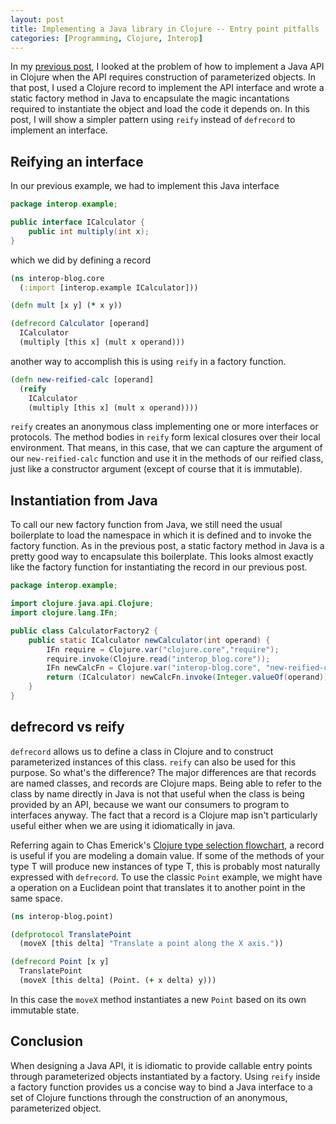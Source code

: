 ```yaml
---
layout: post
title: Implementing a Java library in Clojure -- Entry point pitfalls
categories: [Programming, Clojure, Interop]
---
```

In my [previous post](), I looked at the problem of how to implement a Java API in Clojure when the API requires construction of parameterized objects.  In that post, I used a Clojure record to implement the API interface and wrote a static factory method in Java to encapsulate the magic incantations required to instantiate the object and load the code it depends on.  In this post, I will show a simpler pattern using `reify` instead of `defrecord` to implement an interface.

## Reifying an interface

In our previous example, we had to implement this Java interface

```java
package interop.example;

public interface ICalculator {
    public int multiply(int x);
}
```

which we did by defining a record


```clojure
(ns interop-blog.core
  (:import [interop.example ICalculator]))

(defn mult [x y] (* x y))

(defrecord Calculator [operand]
  ICalculator
  (multiply [this x] (mult x operand)))
```

another way to accomplish this is using `reify` in a factory function.

```clojure
(defn new-reified-calc [operand]
  (reify
    ICalculator
    (multiply [this x] (mult x operand))))
```

`reify` creates an anonymous class implementing one or more interfaces or protocols.  The method bodies in `reify` form lexical closures over their local environment.  That means, in this case, that we can capture the argument of our `new-reified-calc` function and use it in the methods of our reified class, just like a constructor argument (except of course that it is immutable).

## Instantiation from Java

To call our new factory function from Java, we still need the usual boilerplate to load the namespace in which it is defined and to invoke the factory function.  As in the previous post, a static factory method in Java is a pretty good way to encapsulate this boilerplate.  This looks almost exactly like the factory function for instantiating the record in our previous post.

```java
package interop.example;

import clojure.java.api.Clojure;
import clojure.lang.IFn;

public class CalculatorFactory2 {
    public static ICalculator newCalculator(int operand) {
    	IFn require = Clojure.var("clojure.core","require");
    	require.invoke(Clojure.read("interop_blog.core"));
    	IFn newCalcFn = Clojure.var("interop-blog.core", "new-reified-calc");
        return (ICalculator) newCalcFn.invoke(Integer.valueOf(operand));
    }
}
```


## defrecord vs reify

`defrecord` allows us to define a class in Clojure and to construct parameterized instances of this class.  `reify` can also be used for this purpose.  So what's the difference?   The major differences are that records are named classes, and records are Clojure maps.  Being able to refer to the class by name directly in Java is not that useful when the class is being provided by an API, because we want our consumers to program to interfaces anyway.  The fact that a record is a Clojure map isn't particularly useful either when we are using it idiomatically in java.

Referring again to Chas Emerick's [Clojure type selection flowchart](https://github.com/cemerick/clojure-type-selection-flowchart), a record is useful if you are modeling a domain value.  If some of the methods of your type T will produce new instances of type T, this is probably most naturally expressed with `defrecord`. To use the classic `Point` example, we might have a operation on a Euclidean point that translates it to another point in the same space.

```clojure
(ns interop-blog.point)

(defprotocol TranslatePoint
  (moveX [this delta] "Translate a point along the X axis."))

(defrecord Point [x y]
  TranslatePoint
  (moveX [this delta] (Point. (+ x delta) y)))
```

In this case the `moveX` method instantiates a new `Point` based on its own immutable state.

## Conclusion

When designing a Java API, it is idiomatic to provide callable entry points through parameterized objects instantiated by a factory.  Using `reify` inside a factory function provides us a concise way to bind a Java interface to a set of Clojure functions through the construction of an anonymous, parameterized object.

